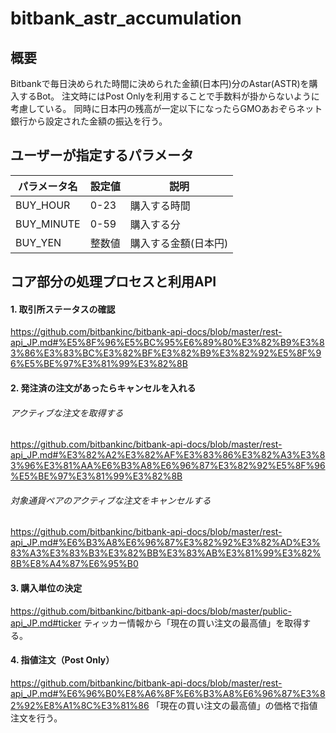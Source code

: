# bitbank_astr_accumulation

## 概要
Bitbankで毎日決められた時間に決められた金額(日本円)分のAstar(ASTR)を購入するBot。
注文時にはPost Onlyを利用することで手数料が掛からないように考慮している。
同時に日本円の残高が一定以下になったらGMOあおぞらネット銀行から設定された金額の振込を行う。

## ユーザーが指定するパラメータ

| パラメータ名 | 設定値 | 説明 |
| ---- | ---- | ---- |
| BUY_HOUR | 0-23 | 購入する時間 |
| BUY_MINUTE | 0-59 | 購入する分 |
| BUY_YEN | 整数値 | 購入する金額(日本円) |

## コア部分の処理プロセスと利用API

#### 1. 取引所ステータスの確認
https://github.com/bitbankinc/bitbank-api-docs/blob/master/rest-api_JP.md#%E5%8F%96%E5%BC%95%E6%89%80%E3%82%B9%E3%83%86%E3%83%BC%E3%82%BF%E3%82%B9%E3%82%92%E5%8F%96%E5%BE%97%E3%81%99%E3%82%8B

#### 2. 発注済の注文があったらキャンセルを入れる
###### アクティブな注文を取得する
https://github.com/bitbankinc/bitbank-api-docs/blob/master/rest-api_JP.md#%E3%82%A2%E3%82%AF%E3%83%86%E3%82%A3%E3%83%96%E3%81%AA%E6%B3%A8%E6%96%87%E3%82%92%E5%8F%96%E5%BE%97%E3%81%99%E3%82%8B

###### 対象通貨ペアのアクティブな注文をキャンセルする
https://github.com/bitbankinc/bitbank-api-docs/blob/master/rest-api_JP.md#%E6%B3%A8%E6%96%87%E3%82%92%E3%82%AD%E3%83%A3%E3%83%B3%E3%82%BB%E3%83%AB%E3%81%99%E3%82%8B%E8%A4%87%E6%95%B0


#### 3. 購入単位の決定
https://github.com/bitbankinc/bitbank-api-docs/blob/master/public-api_JP.md#ticker
ティッカー情報から「現在の買い注文の最高値」を取得する。

#### 4. 指値注文（Post Only）
https://github.com/bitbankinc/bitbank-api-docs/blob/master/rest-api_JP.md#%E6%96%B0%E8%A6%8F%E6%B3%A8%E6%96%87%E3%82%92%E8%A1%8C%E3%81%86
「現在の買い注文の最高値」の価格で指値注文を行う。